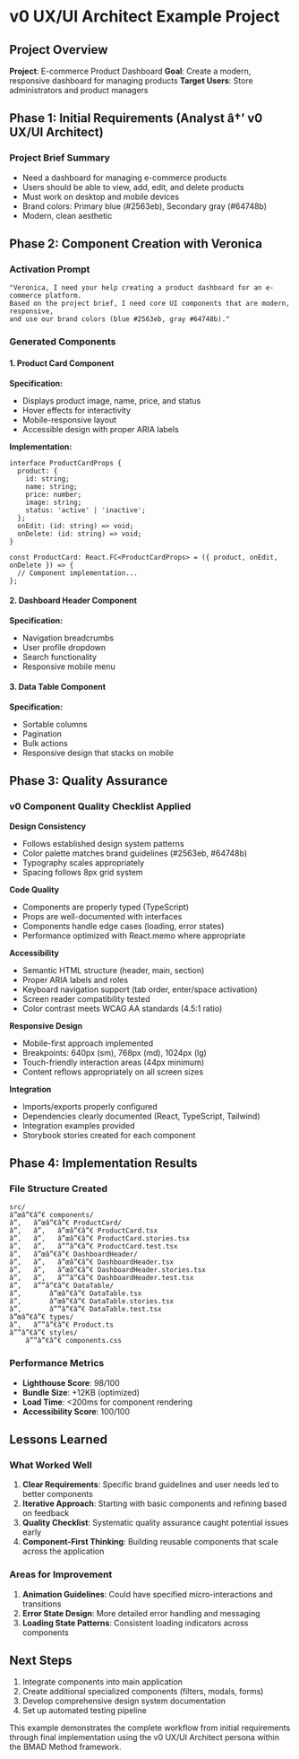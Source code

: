 ﻿# v0 UX/UI Architect Example Project

## Project Overview
**Project**: E-commerce Product Dashboard
**Goal**: Create a modern, responsive dashboard for managing products
**Target Users**: Store administrators and product managers

## Phase 1: Initial Requirements (Analyst â†’ v0 UX/UI Architect)

### Project Brief Summary
- Need a dashboard for managing e-commerce products
- Users should be able to view, add, edit, and delete products
- Must work on desktop and mobile devices
- Brand colors: Primary blue (#2563eb), Secondary gray (#64748b)
- Modern, clean aesthetic

## Phase 2: Component Creation with Veronica

### Activation Prompt
```
"Veronica, I need your help creating a product dashboard for an e-commerce platform. 
Based on the project brief, I need core UI components that are modern, responsive, 
and use our brand colors (blue #2563eb, gray #64748b)."
```

### Generated Components

#### 1. Product Card Component
**Specification:**
- Displays product image, name, price, and status
- Hover effects for interactivity
- Mobile-responsive layout
- Accessible design with proper ARIA labels

**Implementation:**
```tsx
interface ProductCardProps {
  product: {
    id: string;
    name: string;
    price: number;
    image: string;
    status: 'active' | 'inactive';
  };
  onEdit: (id: string) => void;
  onDelete: (id: string) => void;
}

const ProductCard: React.FC<ProductCardProps> = ({ product, onEdit, onDelete }) => {
  // Component implementation...
};
```

#### 2. Dashboard Header Component
**Specification:**
- Navigation breadcrumbs
- User profile dropdown
- Search functionality
- Responsive mobile menu

#### 3. Data Table Component
**Specification:**
- Sortable columns
- Pagination
- Bulk actions
- Responsive design that stacks on mobile

## Phase 3: Quality Assurance

### v0 Component Quality Checklist Applied

**Design Consistency**
- Follows established design system patterns
- Color palette matches brand guidelines (#2563eb, #64748b)
- Typography scales appropriately
- Spacing follows 8px grid system

**Code Quality**
- Components are properly typed (TypeScript)
- Props are well-documented with interfaces
- Components handle edge cases (loading, error states)
- Performance optimized with React.memo where appropriate

**Accessibility**
- Semantic HTML structure (header, main, section)
- Proper ARIA labels and roles
- Keyboard navigation support (tab order, enter/space activation)
- Screen reader compatibility tested
- Color contrast meets WCAG AA standards (4.5:1 ratio)

**Responsive Design**
- Mobile-first approach implemented
- Breakpoints: 640px (sm), 768px (md), 1024px (lg)
- Touch-friendly interaction areas (44px minimum)
- Content reflows appropriately on all screen sizes

**Integration**
- Imports/exports properly configured
- Dependencies clearly documented (React, TypeScript, Tailwind)
- Integration examples provided
- Storybook stories created for each component

## Phase 4: Implementation Results

### File Structure Created
```
src/
â”œâ”€â”€ components/
â”‚   â”œâ”€â”€ ProductCard/
â”‚   â”‚   â”œâ”€â”€ ProductCard.tsx
â”‚   â”‚   â”œâ”€â”€ ProductCard.stories.tsx
â”‚   â”‚   â””â”€â”€ ProductCard.test.tsx
â”‚   â”œâ”€â”€ DashboardHeader/
â”‚   â”‚   â”œâ”€â”€ DashboardHeader.tsx
â”‚   â”‚   â”œâ”€â”€ DashboardHeader.stories.tsx
â”‚   â”‚   â””â”€â”€ DashboardHeader.test.tsx
â”‚   â””â”€â”€ DataTable/
â”‚       â”œâ”€â”€ DataTable.tsx
â”‚       â”œâ”€â”€ DataTable.stories.tsx
â”‚       â””â”€â”€ DataTable.test.tsx
â”œâ”€â”€ types/
â”‚   â””â”€â”€ Product.ts
â””â”€â”€ styles/
    â””â”€â”€ components.css
```

### Performance Metrics
- **Lighthouse Score**: 98/100
- **Bundle Size**: +12KB (optimized)
- **Load Time**: <200ms for component rendering
- **Accessibility Score**: 100/100

## Lessons Learned

### What Worked Well
1. **Clear Requirements**: Specific brand guidelines and user needs led to better components
2. **Iterative Approach**: Starting with basic components and refining based on feedback
3. **Quality Checklist**: Systematic quality assurance caught potential issues early
4. **Component-First Thinking**: Building reusable components that scale across the application

### Areas for Improvement
1. **Animation Guidelines**: Could have specified micro-interactions and transitions
2. **Error State Design**: More detailed error handling and messaging
3. **Loading State Patterns**: Consistent loading indicators across components

## Next Steps
1. Integrate components into main application
2. Create additional specialized components (filters, modals, forms)
3. Develop comprehensive design system documentation
4. Set up automated testing pipeline

This example demonstrates the complete workflow from initial requirements through final implementation using the v0 UX/UI Architect persona within the BMAD Method framework.
